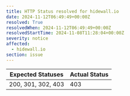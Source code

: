 ```yaml
---
title: HTTP Status resolved for hidewall.io
date: 2024-11-12T06:49:49+00:00Z
resolved: True
resolvedWhen: 2024-11-12T06:49:49+00:00Z
resolvedStartTime: 2024-11-08T11:28:04+00:00Z
severity: notice
affected:
  - hidewall.io
section: issue
---
```


| Expected Statuses | Actual Status  |
|-------------------|----------------|
| 200, 301, 302, 403 | 403 |
